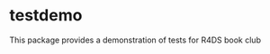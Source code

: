 
# testdemo

<!-- badges: start -->
<!-- badges: end -->

This package provides a demonstration of tests for R4DS book club

